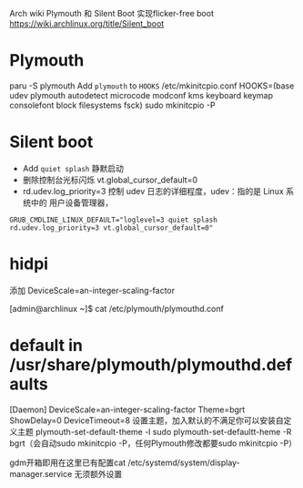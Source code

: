Arch wiki Plymouth 和 Silent Boot 
实现flicker-free boot
https://wiki.archlinux.org/title/Silent_boot
# Plymouth
paru -S plymouth
Add `plymouth` to `HOOKS` /etc/mkinitcpio.conf
HOOKS=(base udev plymouth autodetect microcode modconf kms keyboard keymap consolefont block filesystems fsck)
sudo mkinitcpio -P

# Silent boot
- Add `quiet splash` 静默启动
- 删除控制台光标闪烁 vt.global_cursor_default=0
-  rd.udev.log_priority=3 控制 udev 日志的详细程度，udev：指的是 Linux 系统中的 用户设备管理器，
```
GRUB_CMDLINE_LINUX_DEFAULT="loglevel=3 quiet splash  rd.udev.log_priority=3 vt.global_cursor_default=0"
```

# hidpi
添加 DeviceScale=an-integer-scaling-factor

[admin@archlinux ~]$ cat  /etc/plymouth/plymouthd.conf
# default in /usr/share/plymouth/plymouthd.defaults
[Daemon]
DeviceScale=an-integer-scaling-factor
Theme=bgrt
ShowDelay=0
DeviceTimeout=8
设置主题，加入默认的不满足你可以安装自定义主题
plymouth-set-default-theme -l
sudo plymouth-set-defaultt-heme -R  bgrt（会自动sudo mkinitcpio -P，任何Plymouth修改都要sudo mkinitcpio -P）


gdm开箱即用在这里已有配置cat /etc/systemd/system/display-manager.service 无须额外设置














